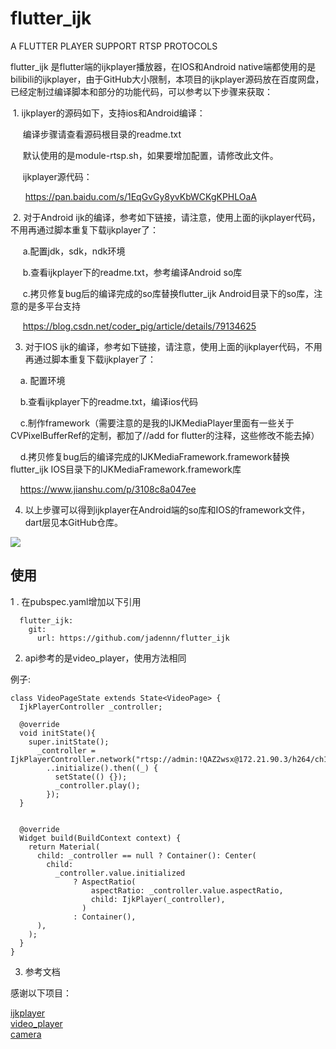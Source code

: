 # flutter_ijk

A FLUTTER PLAYER SUPPORT RTSP PROTOCOLS

  flutter_ijk 是flutter端的ijkplayer播放器，在IOS和Android native端都使用的是bilibili的ijkplayer，由于GitHub大小限制，本项目的ijkplayer源码放在百度网盘，已经定制过编译脚本和部分的功能代码，可以参考以下步骤来获取：

 1. ijkplayer的源码如下，支持ios和Android编译：

     编译步骤请查看源码根目录的readme.txt

     默认使用的是module-rtsp.sh，如果要增加配置，请修改此文件。

     ijkplayer源代码：

      https://pan.baidu.com/s/1EqGvGy8yvKbWCKgKPHLOaA

 2. 对于Android ijk的编译，参考如下链接，请注意，使用上面的ijkplayer代码，不用再通过脚本重复下载ijkplayer了：

     a.配置jdk，sdk，ndk环境

     b.查看ijkplayer下的readme.txt，参考编译Android so库

     c.拷贝修复bug后的编译完成的so库替换flutter_ijk Android目录下的so库，注意的是多平台支持

     https://blog.csdn.net/coder_pig/article/details/79134625

3. 对于IOS ijk的编译，参考如下链接，请注意，使用上面的ijkplayer代码，不用再通过脚本重复下载ijkplayer了：

    a. 配置环境

    b.查看ijkplayer下的readme.txt，编译ios代码

    c.制作framework（需要注意的是我的IJKMediaPlayer里面有一些关于CVPixelBufferRef的定制，都加了//add for flutter的注释，这些修改不能去掉）

    d.拷贝修复bug后的编译完成的IJKMediaFramework.framework替换flutter_ijk IOS目录下的IJKMediaFramework.framework库

    https://www.jianshu.com/p/3108c8a047ee

4. 以上步骤可以得到ijkplayer在Android端的so库和IOS的framework文件，dart层见本GitHub仓库。

![](https://github.com/jadennn/flutter_ijk/blob/master/publish.png)

## 使用

1 . 在pubspec.yaml增加以下引用

```
  flutter_ijk:
    git:
      url: https://github.com/jadennn/flutter_ijk

```

2. api参考的是video_player，使用方法相同

例子:

```
class VideoPageState extends State<VideoPage> {
  IjkPlayerController _controller;

  @override
  void initState(){
    super.initState();
      _controller = IjkPlayerController.network("rtsp://admin:!QAZ2wsx@172.21.90.3/h264/ch1/main/av_stream")
        ..initialize().then((_) {
          setState(() {});
          _controller.play();
        });
  }


  @override
  Widget build(BuildContext context) {
    return Material(
      child: _controller == null ? Container(): Center(
        child:
          _controller.value.initialized
              ? AspectRatio(
                  aspectRatio: _controller.value.aspectRatio,
                  child: IjkPlayer(_controller),
                )
              : Container(),
      ),
    );
  }
}
```

3. 参考文档

感谢以下项目：

[ijkplayer](https://github.com/bilibili/ijkplayer)     
[video_player](https://github.com/flutter/plugins/tree/master/packages/video_player)     
[camera](https://github.com/flutter/plugins/tree/master/packages/camera)  
